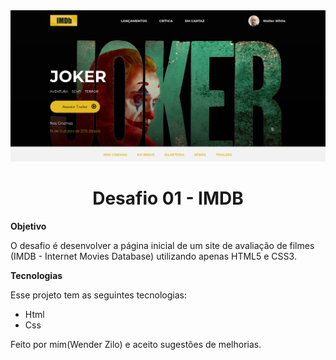 <div align="center">
    <img alt="Pagina de Filme IMDB" title="#imbd" src="./public/img/joker.png" />
</div>

<h1 align="center">
  Desafio 01 - IMDB
</h1>

<span name="objetivo"><strong>Objetivo</strong></span>
    <p>O desafio é desenvolver a página inicial de um site de avaliação de filmes (IMDB - Internet Movies Database) utilizando apenas HTML5 e CSS3.</p>
    
<span name="tecnologia"><strong>Tecnologias</strong></span>

Esse projeto tem as seguintes tecnologias:

<ul>
<li>Html</li>
<li>Css</li>
</ul>

Feito por mim(Wender Zilo) e aceito sugestões de melhorias.

